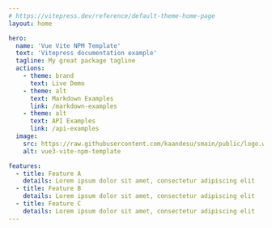 ```yaml
---
# https://vitepress.dev/reference/default-theme-home-page
layout: home

hero:
  name: 'Vue Vite NPM Template'
  text: 'Vitepress documentation example'
  tagline: My great package tagline
  actions:
    - theme: brand
      text: Live Demo
    - theme: alt
      text: Markdown Examples
      link: /markdown-examples
    - theme: alt
      text: API Examples
      link: /api-examples
  image:
    src: https://raw.githubusercontent.com/kaandesu/smain/public/logo.webp
    alt: vue3-vite-npm-template

features:
  - title: Feature A
    details: Lorem ipsum dolor sit amet, consectetur adipiscing elit
  - title: Feature B
    details: Lorem ipsum dolor sit amet, consectetur adipiscing elit
  - title: Feature C
    details: Lorem ipsum dolor sit amet, consectetur adipiscing elit
---
```


